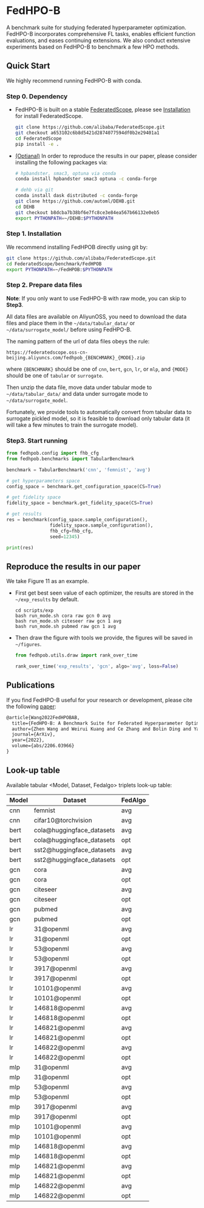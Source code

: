 # FedHPO-B

A benchmark suite for studying federated hyperparameter optimization. FedHPO-B incorporates comprehensive FL tasks, enables efficient function evaluations, and eases continuing extensions. We also conduct extensive experiments based on FedHPO-B to benchmark a few HPO methods.

## Quick Start

We highly recommend running FedHPO-B with conda.

### Step 0. Dependency

* FedHPO-B is built on a stable [FederatedScope](https://github.com/alibaba/FederatedScope), please see [Installation](https://github.com/alibaba/FederatedScope#step-1-installation) for install FederatedScope.

  ```bash
  git clone https://github.com/alibaba/FederatedScope.git
  git checkout a653102c6b8d5421d2874077594df0b2e29401a1
  cd FederatedScope
  pip install -e .
  ```

* <u>(Optianal)</u> In order to reproduce the results in our paper, please consider installing the following packages via:

  ```bash
  # hpbandster, smac3, optuna via conda
  conda install hpbandster smac3 optuna -c conda-forge
  
  # dehb via git
  conda install dask distributed -c conda-forge
  git clone https://github.com/automl/DEHB.git
  cd DEHB
  git checkout b8dcba7b38bf6e7fc8ce3e84ea567b66132e0eb5
  export PYTHONPATH=~/DEHB:$PYTHONPATH
  ```

### Step 1. Installation

We recommend installing FedHPOB directly using git by:

```bash
git clone https://github.com/alibaba/FederatedScope.git
cd FederatedScope/benchmark/FedHPOB
export PYTHONPATH=~/FedHPOB:$PYTHONPATH
```

### Step 2. Prepare data files

**Note**: If you only want to use FedHPO-B with raw mode, you can skip to **Step3**.

All data files are available on AliyunOSS, you need to download the data files and place them in the `~/data/tabular_data/` or `~/data/surrogate_model/`  before using FedHPO-B.

The naming pattern of the url of data files obeys the rule:

```
https://federatedscope.oss-cn-beijing.aliyuncs.com/fedhpob_{BENCHMARK}_{MODE}.zip
```

where `{BENCHMARK}` should be one of `cnn`, `bert`, `gcn`, `lr`, or `mlp`, and `{MODE}` should be one of `tabular` or `surrogate`.

Then unzip the data file, move data under tabular mode to `~/data/tabular_data/` and data under surrogate mode to `~/data/surrogate_model`.

Fortunately, we provide tools to automatically convert from tabular data to surrogate pickled model, so it is feasible to download only tabular data (it will take a few minutes to train the surrogate model).

### Step3. Start running

```python
from fedhpob.config import fhb_cfg
from fedhpob.benchmarks import TabularBenchmark

benchmark = TabularBenchmark('cnn', 'femnist', 'avg')

# get hyperparameters space
config_space = benchmark.get_configuration_space(CS=True)

# get fidelity space
fidelity_space = benchmark.get_fidelity_space(CS=True)

# get results
res = benchmark(config_space.sample_configuration(),
                fidelity_space.sample_configuration(),
                fhb_cfg=fhb_cfg,
                seed=12345)

print(res)

```

## Reproduce the results in our paper

We take Figure 11 as an example.

* First get best seen value of each optimizer, the results are stored in the `~/exp_results` by default.

  ```
  cd scripts/exp
  bash run_mode.sh cora raw gcn 0 avg
  bash run_mode.sh citeseer raw gcn 1 avg
  bash run_mode.sh pubmed raw gcn 1 avg
  ```

* Then draw the figure with tools we provide, the figures will be saved in `~/figures`.

  ```python
  from fedhpob.utils.draw import rank_over_time
  
  rank_over_time('exp_results', 'gcn', algo='avg', loss=False)
  ```

## Publications

If you find FedHPO-B useful for your research or development, please cite the following [paper](https://arxiv.org/abs/2206.03966):

```tex
@article{Wang2022FedHPOBAB,
  title={FedHPO-B: A Benchmark Suite for Federated Hyperparameter Optimization},
  author={Zhen Wang and Weirui Kuang and Ce Zhang and Bolin Ding and Yaliang Li},
  journal={ArXiv},
  year={2022},
  volume={abs/2206.03966}
}
```

## Look-up table

Available tabular <Model, Dataset, Fedalgo> triplets look-up table:

| Model | Dataset                   | FedAlgo |
| ----- | ------------------------- | ------- |
| cnn   | femnist                   | avg     |
| cnn   | cifar10@torchvision       | avg     |
| bert  | cola@huggingface_datasets | avg     |
| bert  | cola@huggingface_datasets | opt     |
| bert  | sst2@huggingface_datasets | avg     |
| bert  | sst2@huggingface_datasets | opt     |
| gcn   | cora                      | avg     |
| gcn   | cora                      | opt     |
| gcn   | citeseer                  | avg     |
| gcn   | citeseer                  | opt     |
| gcn   | pubmed                    | avg     |
| gcn   | pubmed                    | opt     |
| lr    | 31@openml                 | avg     |
| lr    | 31@openml                 | opt     |
| lr    | 53@openml                 | avg     |
| lr    | 53@openml                 | opt     |
| lr    | 3917@openml               | avg     |
| lr    | 3917@openml               | opt     |
| lr    | 10101@openml              | avg     |
| lr    | 10101@openml              | opt     |
| lr    | 146818@openml             | avg     |
| lr    | 146818@openml             | opt     |
| lr    | 146821@openml             | avg     |
| lr    | 146821@openml             | opt     |
| lr    | 146822@openml             | avg     |
| lr    | 146822@openml             | opt     |
| mlp   | 31@openml                 | avg     |
| mlp   | 31@openml                 | opt     |
| mlp   | 53@openml                 | avg     |
| mlp   | 53@openml                 | opt     |
| mlp   | 3917@openml               | avg     |
| mlp   | 3917@openml               | opt     |
| mlp   | 10101@openml              | avg     |
| mlp   | 10101@openml              | opt     |
| mlp   | 146818@openml             | avg     |
| mlp   | 146818@openml             | opt     |
| mlp   | 146821@openml             | avg     |
| mlp   | 146821@openml             | opt     |
| mlp   | 146822@openml             | avg     |
| mlp   | 146822@openml             | opt     |